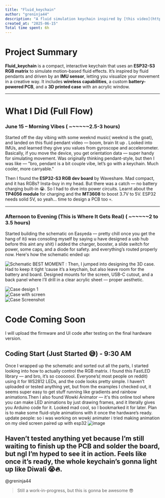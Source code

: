 ```yaml
---
title: "Fluid_keychain"
author: "greninja44"
description: "A fluid simulation keychain inspired by [this video](https://youtu.be/jis1MC5Tm8k?si=dFwDLe44DeG1LyNZ)"
created_at: "2025-06-15"
Total time spent: 6h
---
```


# Project Summary

**Fluid_keychain** is a compact, interactive keychain that uses an **ESP32-S3 RGB matrix** to simulate motion-based fluid effects. It’s inspired by fluid pendants and driven by an **IMU sensor**, letting you visualize your movement in a creative way. It includes **wireless capabilities**, a custom **battery-powered PCB**, and a **3D printed case** with an acrylic window.

---

# What I Did (Full Flow)

###  June 15 – Morning Vibes       ( ~~~~~~2.5-3 hours)

Started off the day vibing with some weeknd music( weeknd is the goat), and landed on this fluid pendant video — boom, brain lit up . Looked into IMUs, and learned they give you values from gyroscope and accelerometer. Basically, if you move the device, you get orientation data — super handy for simulating movement. Was originally thinking pendant-style, but then I was like — "bro, pendant is a bit couple vibe, let’s go with a keychain. Much cooler, more carryable."

Then I found the **ESP32-S3 RGB dev board** by Waveshare. Mad compact, and it has RGBs? Insta-buy in my head. But there was a catch — no battery charging built-in 😭. So I had to dive into power circuits. Learnt about the **TP4056 module** for charging and the **MT3608** to boost 3.7V to 5V. ESP32 needs solid 5V, so yeah... time to design a PCB too 💀.

---

###  Afternoon to Evening (This is Where It Gets Real)   ( ~~~~~~2 to 3.5 hours)

Started building the schematic on Easyeda — pretty chill once you get the hang of it(i was consoling myself by saying u have designed a usb hub before this aint any shit) I added the charger, booster, a slide switch for power, some caps, and a diode for safety. and everything’s routed properly now. Here's how the schematic ended up:

![Schematic](https://github.com/user-attachments/assets/d9ee0184-4f78-43a6-b977-155074360a0b)
BEST MOMENT :
Then, I jumped into designing the 3D case. Had to keep it tight ‘cause it’s a keychain, but also leave room for the battery and board. Designed mounts for the screen, USB-C cutout, and a back panel where I’ll drill in a clear acrylic sheet — proper aesthetic.

![Case design 1](https://github.com/user-attachments/assets/8ef8b9e0-9919-4b3f-b8b1-fe29b2a956ce)  
![Case with screen](https://github.com/user-attachments/assets/ea003b84-510f-48fa-8e18-667c9b739c6c)  
![Case Screenshot](https://github.com/user-attachments/assets/7d132b98-a2c0-4591-8653-95d10a4c9954)





#  Code Coming Soon

I will upload the firmware and UI code after testing on the final hardware version.

## Coding Start (Just Started 😅) - 9:30 AM
Once I wrapped up the schematic and sorted out all the parts, I started looking into how to actually control the RGB matrix. I found this FastLED library — and bro, it’s so cooooool. Everyone’s( most people on reddit) using it for WS2812 LEDs, and the code looks pretty simple. I haven’t uploaded or tested anything yet, but from the examples I checked out, it seems super easy to get stuff running like gradients and rainbow animations.Then I also found Wowki Animator — it's this online tool where you can make LED animations by just drawing frames, and it literally gives you Arduino code for it. Looked mad cool, so I bookmarked it for later. Plan is to make some fluid-style animations with it once the hardware’s ready.   update people: so i was working on wowki animater i tried making animation on my oled screen paired up with esp32
![image](https://github.com/user-attachments/assets/ee8f3593-0c62-4131-8ee9-e426bdcc03b9)


Haven’t tested anything yet because I’m still waiting to finish up the PCB and solder the board, but ngl I’m hyped to see it in action. Feels like once it’s ready, the whole keychain’s gonna light up like Diwali 😭🔥.
---

@greninja44  
> Still a work-in-progress, but this is gonna be awesome 😎  
